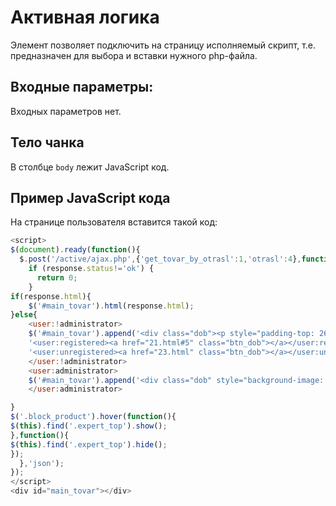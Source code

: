 # Активная логика

Элемент позволяет подключить на страницу исполняемый скрипт, т.е. предназначен для выбора и вставки нужного php-файла.

## Входные параметры:

Входных параметров нет.

## Тело чанка

В столбце `body` лежит JavaScript код.

## Пример JavaScript кода

На странице пользователя вставится такой код:

```javascript
<script>
$(document).ready(function(){
  $.post('/active/ajax.php',{'get_tovar_by_otrasl':1,'otrasl':4},function(response){
    if (response.status!='ok') {
      return 0;
    }
if(response.html){
    $('#main_tovar').html(response.html);
}else{
    <user:!administrator>
    $('#main_tovar').append('<div class="dob"><p style="padding-top: 26px; margin: 0px 25% 56px;">В данной категории еще нет товаров</p>'+
    '<user:registered><a href="21.html#5" class="btn_dob"></a></user:registered>'+
    '<user:unregistered><a href="23.html" class="btn_dob"></a></user:unregistered><br></div>');
    </user:!administrator>
    <user:administrator>
    $('#main_tovar').append('<div class="dob" style="background-image: none;"><p style="padding-top: 26px; margin: 0px 25% 56px;">В данной категории еще нет товаров</p></div>');
    </user:administrator>

}
$('.block_product').hover(function(){
$(this).find('.expert_top').show();
},function(){
$(this).find('.expert_top').hide();
});
  },'json');
});
</script>
<div id="main_tovar"></div>
```
